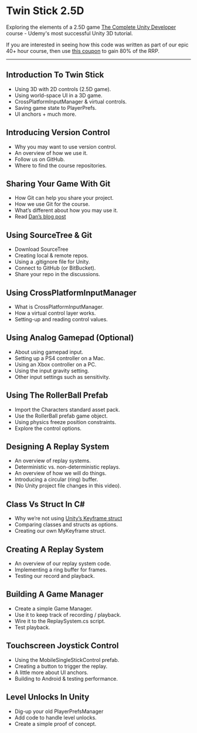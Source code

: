 # Twin Stick 2.5D
Exploring the elements of a 2.5D game [The Complete Unity Developer](https://www.udemy.com/unitycourse/?couponCode=GitHubSpecial) course - Udemy's most successful Unity 3D tutorial.

If you are interested in seeing how this code was written as part of our epic 40+ hour course, then use [this coupon](https://www.udemy.com/unitycourse/?couponCode=GitHubSpecial) to gain 80% of the RRP.

---

## Introduction To Twin Stick
* Using 3D with 2D controls (2.5D game).
* Using world-space UI in a 3D game.
* CrossPlatformInputManager & virtual controls.
* Saving game state to PlayerPrefs.
* UI anchors + much more.

## Introducing Version Control
* Why you may want to use version control.
* An overview of how we use it.
* Follow us on GitHub.
* Where to find the course repositories.

## Sharing Your Game With Git
* How Git can help you share your project.
* How we use Git for the course.
* What’s different about how you may use it.
* Read [Dan’s blog post](http://leereilly.net/2012/11/29/hosting-games-on-github.html)

## Using SourceTree & Git
* Download SourceTree
* Creating local & remote repos.
* Using a .gitignore file for Unity.
* Connect to GitHub (or BitBucket).
* Share your repo in the discussions.

## Using CrossPlatformInputManager
* What is CrossPlatformInputManager.
* How a virtual control layer works.
* Setting-up and reading control values.

## Using Analog Gamepad (Optional)
* About using gamepad input.
* Setting up a PS4 controller on a Mac.
* Using an Xbox controller on a PC.
* Using the input gravity setting.
* Other input settings such as sensitivity.

## Using The RollerBall Prefab
* Import the Characters standard asset pack.
* Use the RollerBall prefab game object.
* Using physics freeze position constraints.
* Explore the control options.

## Designing A Replay System
* An overview of replay systems.
* Deterministic vs. non-deterministic replays.
* An overview of how we will do things.
* Introducing a circular (ring) buffer.
* (No Unity project file changes in this video).

## Class Vs Struct In C#
* Why we’re not using [Unity’s Keyframe struct](http://docs.unity3d.com/ScriptReference/Keyframe.html)
* Comparing classes and structs as options.
* Creating our own MyKeyframe struct.

## Creating A Replay System
* An overview of our replay system code.
* Implementing a ring buffer for frames.
* Testing our record and playback.

## Building A Game Manager
* Create a simple Game Manager.
* Use it to keep track of recording / playback.
* Wire it to the ReplaySystem.cs script.
* Test playback.

## Touchscreen Joystick Control
* Using the MobileSingleStickControl prefab.
* Creating a button to trigger the replay.
* A little more about UI anchors.
* Building to Android & testing performance.

## Level Unlocks In Unity
* Dig-up your old PlayerPrefsManager
* Add code to handle level unlocks.
* Create a simple proof of concept.
